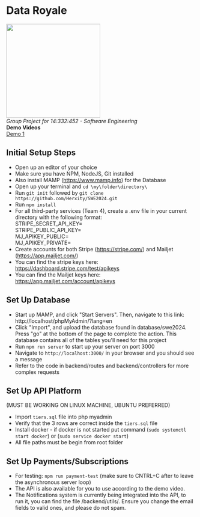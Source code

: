 # Data Royale 
<img src='https://github.com/Herxity/SWE2024/assets/34107608/1d779544-c823-4e7b-b249-07f2793e6651' width='250'>
<br>
<i>Group Project for 14:332:452 - Software Engineering</i>
<br>
<b> Demo Videos </b>
<br>
<a href="https://www.youtube.com/watch?v=_E6fqzHvxds">Demo 1</a>

## Initial Setup Steps 
- Open up an editor of your choice
- Make sure you have NPM, NodeJS, Git installed
- Also install MAMP (https://www.mamp.info) for the Database
- Open up your terminal and `cd \my\folder\directory\`
- Run `git init` followed by `git clone https://github.com/Herxity/SWE2024.git`
- Run `npm install`
- For all third-party services (Team 4), create a .env file in your current directory with the following format:\
    STRIPE_SECRET_API_KEY=\
    STRIPE_PUBLIC_API_KEY=\
    MJ_APIKEY_PUBLIC=\
    MJ_APIKEY_PRIVATE=
- Create accounts for both Stripe (https://stripe.com/) and Mailjet (https://app.mailjet.com/)
- You can find the stripe keys here: https://dashboard.stripe.com/test/apikeys
- You can find the Mailjet keys here: https://app.mailjet.com/account/apikeys

## Set Up Database
- Start up MAMP, and click "Start Servers".  Then, navigate to this link: http://localhost/phpMyAdmin/?lang=en 
- Click "Import", and upload the database found in database/swe2024. Press "go" at the bottom of the page to complete the action. This database contains all of the tables you'll need for this project
- Run `npm run server` to start up your server on port 3000
- Navigate to `http://localhost:3000/` in your browser and you should see a message
- Refer to the code in backend/routes and backend/controllers for more complex requests

 ## Set Up API Platform
 (MUST BE WORKING ON LINUX MACHINE, UBUNTU PREFERRED)
- Import ```tiers.sql``` file into php myadmin
- Verify that the 3 rows are correct inside the ```tiers.sql``` file
- Install docker - if docker is not started put command (```sudo systemctl start docker```) or (```sudo service docker start```)
- All file paths must be begin from root folder

## Set Up Payments/Subscriptions
- For testing: `npm run payment-test` (make sure to CNTRL+C after to leave the asynchronous server loop)
- The API is also available for you to use according to the demo video.
- The Notifications system is currently being integrated into the API, to run it, you can find the file /backend/utils/. Ensure you change the email fields to valid ones, and please do not spam.
